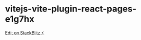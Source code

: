 # vitejs-vite-plugin-react-pages-e1g7hx

[Edit on StackBlitz ⚡️](https://stackblitz.com/edit/vitejs-vite-plugin-react-pages-e1g7hx)